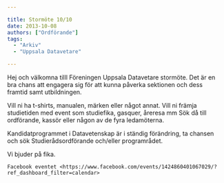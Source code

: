 ```yaml
---

title: Stormöte 10/10
date: 2013-10-08
authors: ["Ordförande"]
tags:
  - "Arkiv"
  - "Uppsala Datavetare"

---
```


Hej och välkomna tilll Föreningen Uppsala Datavetare stormöte. Det är en
bra chans att engagera sig för att kunna påverka sektionen och dess
framtid samt utbildningen.

 Vill ni ha t-shirts, manualen, märken eller något annat. Vill ni
  främja studietiden med event som studiefika, gasquer, åreresa mm
 Sök då till ordförande, kassör eller någon av de fyra ledamöterna.

Kandidatprogrammet i Datavetenskap är i ständig förändring, ta chansen
och sök Studierådsordförande och/eller programrådet.

Vi bjuder på fika.

`Facebook
eventet <https://www.facebook.com/events/1424860401067029/?ref_dashboard_filter=calendar>`